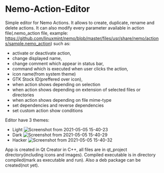 # Nemo-Action-Editor

Simple editor for Nemo Actions. It allows to create, duplicate, rename and delete actions. It can also modify every parameter available in action file(.nemo_action file, example: https://github.com/linuxmint/nemo/blob/master/files/usr/share/nemo/actions/sample.nemo_action) such as: 
- activate or deactivate action, 
- change displayed name, 
- change comment which appear in status bar, 
- command which is executed when user clicks the action, 
- icon name(from system theme) 
- GTK Stock ID(preffered over icon),
- when action shows depending on selection
- when action shows depending on extension of selected files or directories
- when action shows depending on file mime-type
- set dependencies and reverse dependencies
- set custom action show conditions

Editor have 3 themes:
- Light
![Screenshot from 2021-05-05 15-40-23](https://user-images.githubusercontent.com/40038293/117152036-eeb00480-adb9-11eb-8a4e-f9f80350ad95.png)
- Dark
![Screenshot from 2021-05-05 15-40-29](https://user-images.githubusercontent.com/40038293/117152064-f40d4f00-adb9-11eb-8933-2c2fb207369a.png)
- Hacker
![Screenshot from 2021-05-05 15-40-32](https://user-images.githubusercontent.com/40038293/117152090-fa9bc680-adb9-11eb-8b4c-deafcb3bb917.png)

App is created in Qt Creator in C++, all files are in qt_project directory(including icons and images). Compiled executable is in directory compiled(mark as executable and run). Also a deb package can be created(not yet).
